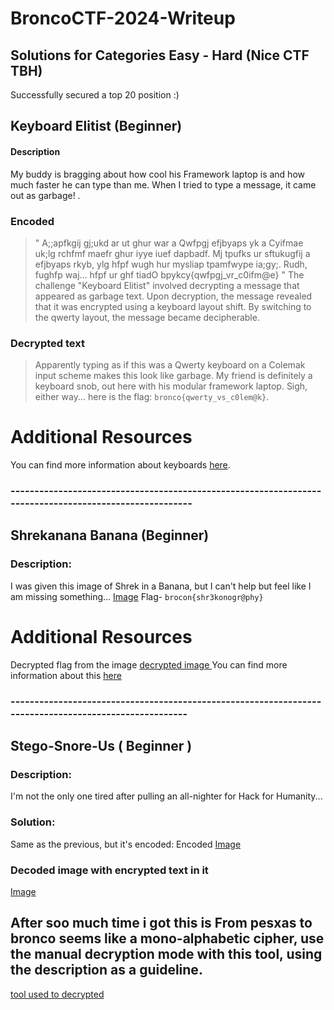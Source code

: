 # BroncoCTF-2024-Writeup

## Solutions for Categories Easy - Hard (Nice CTF TBH)
Successfully secured a top 20 position :)

## Keyboard Elitist (Beginner)

#### Description
My buddy is bragging about how cool his Framework laptop is and how much faster he can type than me.    When I tried to type a message, it came out as garbage! .
### Encoded
> " A;;apfkgij gj;ukd ar ut ghur war a Qwfpgj efjbyaps yk a Cyifmae uk;lg rchfmf maefr ghur iyye iuef dapbadf. Mj tpufks ur sftukugfij a efjbyaps rkyb, ylg hfpf wugh hur mysliap tpamfwype ia;gy;. Rudh, fughfp waj... hfpf ur ghf tiadO bpykcy{qwfpgj_vr_c0ifm@e} "
The challenge "Keyboard Elitist" involved decrypting a message that appeared as garbage text. Upon decryption, the message revealed that it was encrypted using a keyboard layout shift. By switching to the qwerty layout, the message became decipherable. 
### Decrypted text
> Apparently typing as if this was a Qwerty keyboard on a Colemak input scheme makes this look like garbage. My friend is definitely a keyboard snob, out here with his modular framework laptop. Sigh, either way... here is the flag: `bronco{qwerty_vs_c0lem@k}`.
# Additional Resources
You can find more information about keyboards [here](https://cubedhuang.com/extras/misc/keyboards/).


###  -------------------------------------------------------------------------------------------------------


## Shrekanana Banana   (Beginner)
### Description:
I was given this image of Shrek in a Banana, but I can't help but feel like I am missing something...
[Image](https://github.com/Pavan-Alapati/BroncoCTF-2024-Writeup-/blob/main/ShrekananaBanana.png)
Flag- `brocon{shr3konogr@phy}`
# Additional Resources
Decrypted flag from the image [ decrypted image ](https://aperisolve.com/a3c60e55a2530a19a9e790c33606bee4)
You can find more information about this [here](https://aperisolve.com/)


###  ------------------------------------------------------------------------------------------------------

## Stego-Snore-Us   ( Beginner )

### Description:
I'm not the only one tired after pulling an all-nighter for Hack for Humanity...
### Solution:
Same as the previous, but it's encoded:
Encoded [Image](https://github.com/Pavan-Alapati/BroncoCTF-2024-Writeup-/blob/main/stego-snore-us.png)
### Decoded image with encrypted text in it
[Image](https://aperisolve.com/a5bd460a79d77fad3aeef228925fe795)
## After soo much time i got this is From pesxas to bronco seems like a mono-alphabetic cipher, use the manual decryption mode with this tool, using the description as a guideline.
[tool used to decrypted ](https://www.dcode.fr/monoalphabetic-substitution)

